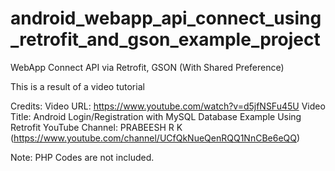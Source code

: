 # android_webapp_api_connect_using_retrofit_and_gson_example_project
WebApp Connect API via Retrofit, GSON (With Shared Preference)

This is a result of a video tutorial

Credits:
Video URL: https://www.youtube.com/watch?v=d5jfNSFu45U
Video Title: Android Login/Registration with MySQL Database Example Using Retrofit
YouTube Channel: PRABEESH R K (https://www.youtube.com/channel/UCfQkNueQenRQQ1NnCBe6eQQ)

Note: PHP Codes are not included.
